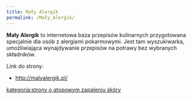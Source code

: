 ```yaml
---
title: Mały Alergik
permalink: /Mały_Alergik/
---
```


**Mały Alergik** to internetowa baza przepisów kulinarnych przygotowana specjalnie dla osób z alergiami pokarmowymi. Jest tam wyszukiwarka, umożliwiająca wynajdywanie przepisów na potrawy bez wybranych składników.

Link do strony:

-   <http://malyalergik.pl/>

[kategoria:strony o atopowym zapaleniu skóry](/kategoria:strony_o_atopowym_zapaleniu_skóry "wikilink")
